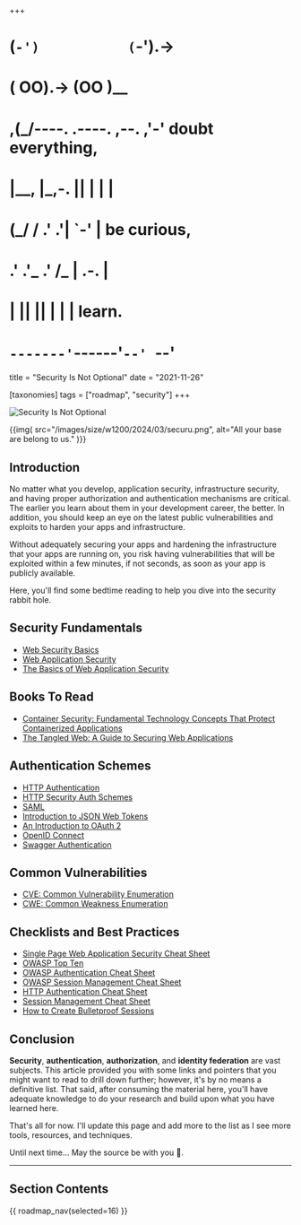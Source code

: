 +++
#   (`-')           (`-').->
#   ( OO).->        (OO )__
# ,(_/----. .----. ,--. ,'-' doubt everything,
# |__,    |\_,-.  ||  | |  |
#  (_/   /    .' .'|  `-'  | be curious,
#  .'  .'_  .'  /_ |  .-.  |
# |       ||      ||  | |  | learn.
# `-------'`------'`--' `--'

title = "Security Is Not Optional"
date = "2021-11-26"

[taxonomies]
tags = ["roadmap", "security"]
+++

![Security Is Not Optional](/images/size/w1200/2024/03/securu.png)

{{img(
  src="/images/size/w1200/2024/03/securu.png",
  alt="All your base are belong to us."
)}}

## Introduction

No matter what you develop, application security, infrastructure security, and
having proper authorization and authentication mechanisms are critical. The
earlier you learn about them in your development career, the better. In
addition, you should keep an eye on the latest public vulnerabilities and
exploits to harden your apps and infrastructure.

Without adequately securing your apps and hardening the infrastructure that your
apps are running on, you risk having vulnerabilities that will be exploited
within a few minutes, if not seconds, as soon as your app is publicly available.

Here, you'll find some bedtime reading to help you dive into the security rabbit
hole.

## Security Fundamentals

* [Web Security Basics](https://martinfowler.com/articles/web-security-basics.html)
* [Web Application Security](https://en.wikipedia.org/wiki/Web_application_security)
* [The Basics of Web Application Security](https://martinfowler.com/articles/web-security-basics.html)

## Books To Read

* [Container Security: Fundamental Technology Concepts That Protect Containerized Applications](https://www.goodreads.com/book/show/48816583-container-security)
* [The Tangled Web: A Guide to Securing Web Applications](https://www.goodreads.com/book/show/11553604-the-tangled-web)

## Authentication Schemes

* [HTTP Authentication](https://developer.mozilla.org/en-US/docs/Web/HTTP/Authentication)
* [HTTP Security Auth Schemes](https://www.iana.org/assignments/http-authschemes/http-authschemes.xhtml)
* [SAML](https://en.wikipedia.org/wiki/Security_Assertion_Markup_Language)
* [Introduction to JSON Web Tokens](https://jwt.io/introduction/)
* [An Introduction to OAuth 2](https://www.digitalocean.com/community/tutorials/an-introduction-to-oauth-2)
* [OpenID Connect](https://openid.net/connect/)
* [Swagger Authentication](https://swagger.io/docs/specification/authentication/)

## Common Vulnerabilities

* [CVE: Common Vulnerability Enumeration](https://cwe.mitre.org/)
* [CWE: Common Weakness Enumeration](https://cwe.mitre.org/)

## Checklists and Best Practices

* [Single Page Web Application Security Cheat Sheet](https://github.com/eoftedal/writings/blob/master/published/javascript-security-cheat-sheet.md)
* [OWASP Top Ten](https://owasp.org/www-project-top-ten/)
* [OWASP Authentication Cheat Sheet](https://www.owasp.org/index.php/Authentication_Cheat_Sheet)
* [OWASP Session Management Cheat Sheet](https://www.owasp.org/index.php/Session_Management_Cheat_Sheet)
* [HTTP Authentication Cheat Sheet](https://cheatsheetseries.owasp.org/cheatsheets/Authentication_Cheat_Sheet.html)
* [Session Management Cheat Sheet](https://cheatsheetseries.owasp.org/cheatsheets/Session_Management_Cheat_Sheet.html)
* [How to Create Bulletproof Sessions](http://blog.teamtreehouse.com/how-to-create-bulletproof-sessions)

## Conclusion

**Security**, **authentication**, **authorization**, and **identity federation**
are vast subjects. This article provided you with some links and pointers that
you might want to read to drill down further; however, it's by no means a
definitive list. That said, after consuming the material here, you'll have
adequate knowledge to do your research and build upon what you have learned
here.

That's all for now. I'll update this page and add more to the list as I see more
tools, resources, and techniques.

Until next time... May the source be with you 🦄.

--------

## Section Contents

{{ roadmap_nav(selected=16) }}
